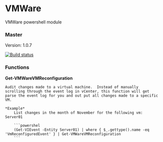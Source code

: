 # VMWare
VMWare powershell module

### Master

Version: 1.0.7

[![Build status](https://ci.appveyor.com/api/projects/status/v6ex7ak8plsoutn5/branch/dev?svg=true)](https://ci.appveyor.com/project/jeffbuenting/vmware/branch/dev)


### Functions

**Get-VMWareVMReconfiguration**

    Audit changes made to a virtual machine.  Instead of manually scrolling through the event log in vCenter, this function will get parse the event log for you and out put all changes made to a specific VM.

    *Example*   
        List changes in the month of November for the following vm: Server01

        ```powershel
        (Get-VIEvent -Entity Server01) | where { $_.gettype().name -eq 'VmReconfiguredEvent' } | Get-VMWareVMReconfiguration
        ```
